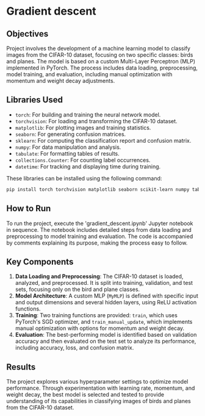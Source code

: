 # Gradient descent

## Objectives

Project involves the development of a machine learning model to classify images from the CIFAR-10 dataset, focusing
on two specific classes: birds and planes. The model is based on a custom Multi-Layer Perceptron (MLP) implemented in
PyTorch. The process includes data loading, preprocessing, model training, and evaluation, including manual optimization
with momentum and weight decay adjustments.

## Libraries Used

- `torch`: For building and training the neural network model.
- `torchvision`: For loading and transforming the CIFAR-10 dataset.
- `matplotlib`: For plotting images and training statistics.
- `seaborn`: For generating confusion matrices.
- `sklearn`: For computing the classification report and confusion matrix.
- `numpy`: For data manipulation and analysis.
- `tabulate`: For formatting tables of results.
- `collections.Counter`: For counting label occurrences.
- `datetime`: For tracking and displaying time during training.

These libraries can be installed using the following command:

```bash
pip install torch torchvision matplotlib seaborn scikit-learn numpy tabulate
```

## How to Run

To run the project, execute the 'gradient_descent.ipynb' Jupyter notebook in sequence. The notebook includes detailed
steps from data loading and preprocessing to model training and evaluation. The code is accompanied by comments
explaining its purpose, making the process easy to follow.

## Key Components

1. **Data Loading and Preprocessing**: The CIFAR-10 dataset is loaded, analyzed, and preprocessed. It is split into
   training, validation, and test sets, focusing only on the bird and plane classes.
2. **Model Architecture**: A custom MLP (`MyMLP`) is defined with specific input and output dimensions and several
   hidden layers, using ReLU activation functions.
3. **Training**: Two training functions are provided: `train`, which uses PyTorch's SGD optimizer,
   and `train_manual_update`, which implements manual optimization with options for momentum and weight decay.
4. **Evaluation**: The best-performing model is identified based on validation accuracy and then evaluated on the test
   set to analyze its performance, including accuracy, loss, and confusion matrix.

## Results

The project explores various hyperparameter settings to optimize model performance. Through experimentation with
learning rate, momentum, and weight decay, the best model is selected and tested to provide understanding of its
capabilities in classifying images of birds and planes from the CIFAR-10 dataset.
